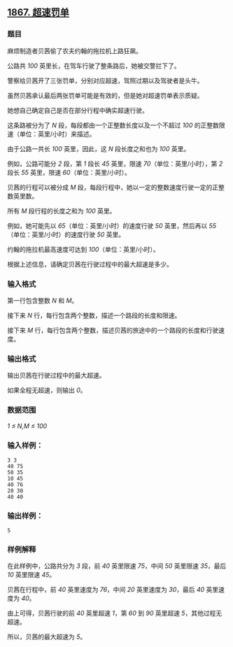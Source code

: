 ## [1867. 超速罚单](https://www.acwing.com/problem/content/1869/)

### 题目

麻烦制造者贝茜偷了农夫约翰的拖拉机上路狂飙。

公路共 *100* 英里长，在驾车行驶了整条路后，她被交警拦下了。

警察给贝茜开了三张罚单，分别对应超速，驾照过期以及驾驶者是头牛。

虽然贝茜承认最后两张罚单可能是有效的，但是她对超速罚单表示质疑。

她想自己确定自己是否在部分行程中确实超速行驶。

这条路被分为了 *N* 段，每段都由一个正整数长度以及一个不超过 *100* 的正整数限速（单位：英里/小时）来描述。

由于公路一共长 *100* 英里，因此，这 *N* 段长度之和也为 *100* 英里。

例如，公路可能分 *2* 段，第 *1* 段长 *45* 英里，限速 *70*（单位：英里/小时），第 *2* 段长 *55* 英里，限速 *60*（单位：英里/小时）。

贝茜的行程可以被分成 *M* 段，每段行程中，她以一定的整数速度行驶一定的正整数英里数。

所有 *M* 段行程的长度之和为 *100* 英里。

例如，她可能先以 *65*（单位：英里/小时）的速度行驶 *50* 英里，然后再以 *55*（单位：英里/小时）的速度行驶 *50* 英里。

约翰的拖拉机最高速度可达到 *100*（单位：英里/小时）。

根据上述信息，请确定贝茜在行驶过程中的最大超速是多少。

### 输入格式

第一行包含整数 *N* 和 *M*。

接下来 *N* 行，每行包含两个整数，描述一个路段的长度和限速。

接下来 *M* 行，每行包含两个整数，描述贝茜的旅途中的一个路段的长度和行驶速度。

### 输出格式

输出贝茜在行驶过程中的最大超速。

如果全程无超速，则输出 *0*。

### 数据范围

*1 ≤ N,M ≤ 100*

### 输入样例：

```
3 3
40 75
50 35
10 45
40 76
20 30
40 40
```

### 输出样例：

```
5
```

### 样例解释

在此样例中，公路共分为 *3* 段，前 *40* 英里限速 *75*，中间 *50* 英里限速 *35*，最后 *10* 英里限速 *45*。

贝茜在行程中，前 *40* 英里速度为 *76*，中间 *20* 英里速度为 *30*，最后 *40* 英里速度为 *40*。

由上可得，贝茜行驶的前 *40* 英里超速 *1*，第 *60* 到 *90* 英里超速 *5*，其他过程无超速。

所以，贝茜的最大超速为 *5*。
